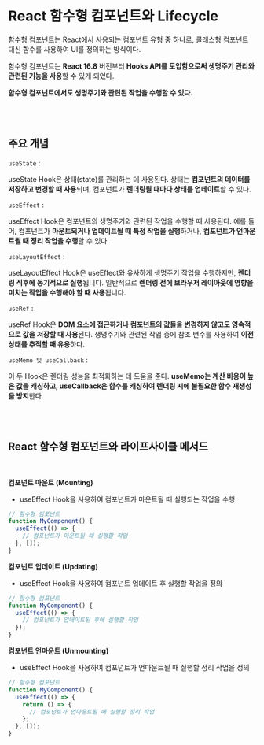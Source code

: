 # React 함수형 컴포넌트와 Lifecycle

함수형 컴포넌트는 React에서 사용되는 컴포넌트 유형 중 하나로, 클래스형 컴포넌트 대신 함수를 사용하여 UI를 정의하는 방식이다.

함수형 컴포넌트는 **React 16.8** 버전부터 **Hooks API를 도입함으로써 생명주기 관리와 관련된 기능을 사용**할 수 있게 되었다.

**함수형 컴포넌트에서도 생명주기와 관련된 작업을 수행할 수 있다.**

<br/>
<br/>

## 주요 개념

`useState` :

useState Hook은 상태(state)를 관리하는 데 사용된다. 상태는 **컴포넌트의 데이터를 저장하고 변경할 때 사용**되며, 컴포넌트가 **렌더링될 때마다 상태를 업데이트**할 수 있다.

`useEffect` :

useEffect Hook은 컴포넌트의 생명주기와 관련된 작업을 수행할 때 사용된다. 예를 들어, 컴포넌트가 **마운트되거나 업데이트될 때 특정 작업을 실행**하거나, **컴포넌트가 언마운트될 때 정리 작업을 수행**할 수 있다.

`useLayoutEffect` :

useLayoutEffect Hook은 useEffect와 유사하게 생명주기 작업을 수행하지만, **렌더링 직후에 동기적으로 실행**됩니다. 일반적으로 **렌더링 전에 브라우저 레이아웃에 영향을 미치는 작업을 수행해야 할 때 사용**됩니다.

`useRef` :

useRef Hook은 **DOM 요소에 접근하거나 컴포넌트의 값들을 변경하지 않고도 영속적으로 값을 저장할 때 사용**된다. 생명주기와 관련된 작업 중에 참조 변수를 사용하여 **이전 상태를 추적할 때 유용**하다.

`useMemo 및 useCallback` :

이 두 Hook은 렌더링 성능을 최적화하는 데 도움을 준다. **useMemo는 계산 비용이 높은 값을 캐싱하고, useCallback은 함수를 캐싱하여 렌더링 시에 불필요한 함수 재생성을 방지**한다.

<br/>
<br/>

## React 함수형 컴포넌트와 라이프사이클 메서드

<br/>

**컴포넌트 마운트 (Mounting)**

- useEffect Hook을 사용하여 컴포넌트가 마운트될 때 실행되는 작업을 수행

```jsx
// 함수형 컴포넌트
function MyComponent() {
  useEffect(() => {
    // 컴포넌트가 마운트될 때 실행할 작업
  }, []);
}
```

**컴포넌트 업데이트 (Updating)**

- useEffect Hook을 사용하여 컴포넌트 업데이트 후 실행할 작업을 정의

```jsx
// 함수형 컴포넌트
function MyComponent() {
  useEffect(() => {
    // 컴포넌트가 업데이트된 후에 실행할 작업
  });
}
```

**컴포넌트 언마운트 (Unmounting)**

- useEffect Hook을 사용하여 컴포넌트가 언마운트될 때 실행할 정리 작업을 정의

```jsx
// 함수형 컴포넌트
function MyComponent() {
  useEffect(() => {
    return () => {
      // 컴포넌트가 언마운트될 때 실행할 정리 작업
    };
  }, []);
}
```
